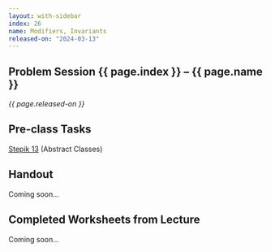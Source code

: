 ```yaml
---
layout: with-sidebar
index: 26
name: Modifiers, Invariants
released-on: "2024-03-13"
---
```


## Problem Session {{ page.index }} – {{ page.name }}

_{{ page.released-on }}_

## Pre-class Tasks

[Stepik 13](https://stepik.org/lesson/575460/step/1?unit=570041) (Abstract Classes)

## Handout

Coming soon...

## Completed Worksheets from Lecture

Coming soon...
